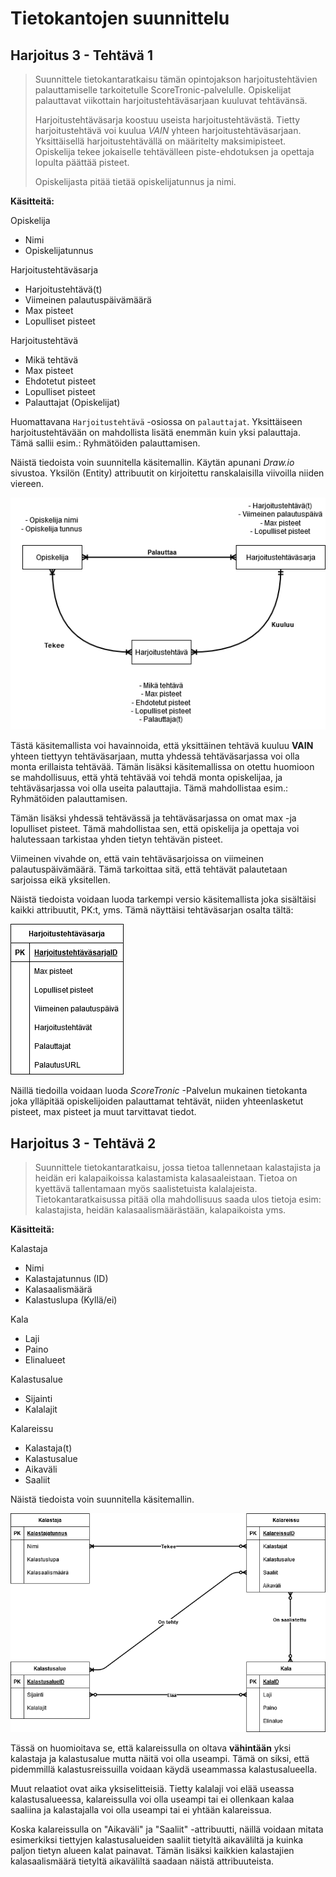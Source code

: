 # Tietokantojen suunnittelu

## Harjoitus 3 - Tehtävä 1

>Suunnittele tietokantaratkaisu tämän opintojakson harjoitustehtävien palauttamiselle tarkoitetulle ScoreTronic-palvelulle. Opiskelijat palauttavat viikottain harjoitustehtäväsarjaan kuuluvat tehtävänsä.  
>
>Harjoitustehtäväsarja koostuu useista harjoitustehtävästä. Tietty harjoitustehtävä voi kuulua *VAIN* yhteen harjoitustehtäväsarjaan. Yksittäisellä harjoitustehtävällä on määritelty maksimipisteet. Opiskelija tekee jokaiselle tehtävälleen piste-ehdotuksen ja opettaja lopulta päättää pisteet.  
>
>Opiskelijasta pitää tietää opiskelijatunnus ja nimi.

**Käsitteitä:**  

Opiskelija  
- Nimi  
- Opiskelijatunnus

Harjoitustehtäväsarja  
- Harjoitustehtävä(t)  
- Viimeinen palautuspäivämäärä  
- Max pisteet  
- Lopulliset pisteet  

Harjoitustehtävä
- Mikä tehtävä  
- Max pisteet  
- Ehdotetut pisteet  
- Lopulliset pisteet  
- Palauttajat (Opiskelijat)  

Huomattavana `Harjoitustehtävä` -osiossa on `palauttajat`. Yksittäiseen harjoitustehtävään on mahdollista lisätä enemmän kuin yksi palauttaja. Tämä sallii esim.: Ryhmätöiden palauttamisen.  

Näistä tiedoista voin suunnitella käsitemallin. Käytän apunani *Draw.io* sivustoa. Yksilön (Entity) attribuutit on kirjoitettu ranskalaisilla viivoilla niiden viereen.  

![Kuva käsitemallista](Harjoitus3/1_kasitemalli.png)  

Tästä käsitemallista voi havainnoida, että yksittäinen tehtävä kuuluu **VAIN** yhteen tiettyyn tehtäväsarjaan, mutta yhdessä tehtäväsarjassa voi olla monta erillaista tehtävää. Tämän lisäksi käsitemallissa on otettu huomioon se mahdollisuus, että yhtä tehtävää voi tehdä monta opiskelijaa, ja tehtäväsarjassa voi olla useita palauttajia. Tämä mahdollistaa esim.: Ryhmätöiden palauttamisen.  

Tämän lisäksi yhdessä tehtävässä ja tehtäväsarjassa on omat max -ja lopulliset pisteet. Tämä mahdollistaa sen, että opiskelija ja opettaja voi halutessaan tarkistaa yhden tietyn tehtävän pisteet.  

Viimeinen vivahde on, että vain tehtäväsarjoissa on viimeinen palautuspäivämäärä. Tämä tarkoittaa sitä, että tehtävät palautetaan sarjoissa eikä yksitellen.  

Näistä tiedoista voidaan luoda tarkempi versio käsitemallista joka sisältäisi kaikki attribuutit, PK:t, yms. Tämä näyttäisi tehtäväsarjan osalta tältä:  

![Kuva käsitemallista](Harjoitus3/2_kasitemalli2.png)  

Näillä tiedoilla voidaan luoda *ScoreTronic* -Palvelun mukainen tietokanta joka ylläpitää opiskelijoiden palauttamat tehtävät, niiden yhteenlasketut pisteet, max pisteet ja muut tarvittavat tiedot.  

## Harjoitus 3 - Tehtävä 2

>Suunnittele tietokantaratkaisu, jossa tietoa tallennetaan kalastajista ja heidän eri kalapaikoissa kalastamista kalasaaleistaan. Tietoa on kyettävä tallentamaan myös saalistetuista kalalajeista. Tietokantaratkaisussa pitää olla mahdollisuus saada ulos tietoja esim: kalastajista, heidän kalasaalismäärästään, kalapaikoista yms.  

**Käsitteitä:**

Kalastaja
- Nimi
- Kalastajatunnus (ID)
- Kalasaalismäärä
- Kalastuslupa (Kyllä/ei)

Kala
- Laji
- Paino
- Elinalueet

Kalastusalue
- Sijainti
- Kalalajit

Kalareissu
- Kalastaja(t)
- Kalastusalue
- Aikaväli
- Saaliit

Näistä tiedoista voin suunnitella käsitemallin.  

![Kuva käsitemallista](Harjoitus3/3_kasitemalli.png)  

Tässä on huomioitava se, että kalareissulla on oltava **vähintään** yksi kalastaja ja kalastusalue mutta näitä voi olla useampi. Tämä on siksi, että pidemmillä kalastusreissuilla voidaan käydä useammassa kalastusalueella.  

Muut relaatiot ovat aika yksiselitteisiä. Tietty kalalaji voi elää useassa kalastusalueessa, kalareissulla voi olla useampi tai ei ollenkaan kalaa saaliina ja kalastajalla voi olla useampi tai ei yhtään kalareissua.  

Koska kalareissulla on "Aikaväli" ja "Saaliit" -attribuutti, näillä voidaan mitata esimerkiksi tiettyjen kalastusalueiden saaliit tietyltä aikaväliltä ja kuinka paljon tietyn alueen kalat painavat. Tämän lisäksi kaikkien kalastajien kalasaalismäärä tietyltä aikaväliltä saadaan näistä attribuuteista.
